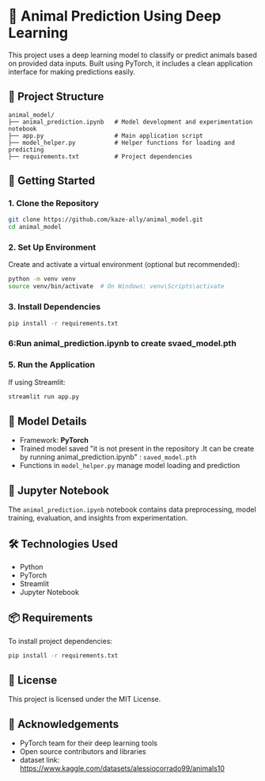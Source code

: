 # 🐾 Animal Prediction Using Deep Learning

This project uses a deep learning model to classify or predict animals based on provided data inputs. Built using PyTorch, it includes a clean application interface for making predictions easily.

## 📂 Project Structure

```
animal_model/
├── animal_prediction.ipynb   # Model development and experimentation notebook
├── app.py                    # Main application script
├── model_helper.py           # Helper functions for loading and predicting
├── requirements.txt          # Project dependencies
```

## 🚀 Getting Started

### 1. Clone the Repository

```bash
git clone https://github.com/kaze-ally/animal_model.git
cd animal_model
```

### 2. Set Up Environment

Create and activate a virtual environment (optional but recommended):

```bash
python -m venv venv
source venv/bin/activate  # On Windows: venv\Scripts\activate
```

### 3. Install Dependencies

```bash
pip install -r requirements.txt
```
### 6:Run animal_prediction.ipynb to create svaed_model.pth


### 5. Run the Application

If using Streamlit:

```bash
streamlit run app.py
```


## 🧠 Model Details

- Framework: **PyTorch**
- Trained model saved  "it is not present in the repository .It can be create by running animal_prediction.ipynb" : `saved_model.pth`
- Functions in `model_helper.py` manage model loading and prediction

## 📓 Jupyter Notebook

The `animal_prediction.ipynb` notebook contains data preprocessing, model training, evaluation, and insights from experimentation.

## 🛠️ Technologies Used

- Python
- PyTorch
- Streamlit
- Jupyter Notebook

## 📦 Requirements

To install project dependencies:

```bash
pip install -r requirements.txt
```

## 📜 License

This project is licensed under the MIT License.

## 🙌 Acknowledgements

- PyTorch team for their deep learning tools
- Open source contributors and libraries
- dataset link:
https://www.kaggle.com/datasets/alessiocorrado99/animals10

